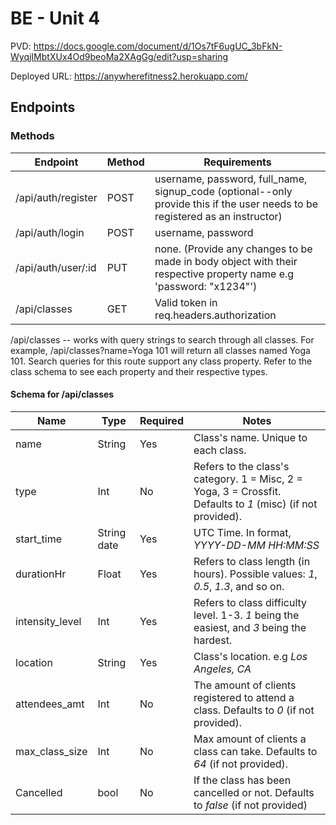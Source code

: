 # BE - Unit 4

PVD: https://docs.google.com/document/d/1Os7tF6ugUC_3bFkN-WyqjIMbtXUx4Od9beoMa2XAgGg/edit?usp=sharing

Deployed URL: https://anywherefitness2.herokuapp.com/

## Endpoints

### Methods
| Endpoint | Method | Requirements |
|----------|--------|--------------|
| /api/auth/register | POST | username, password, full_name, signup_code (optional--only provide this if the user needs to be registered as an instructor) |
| /api/auth/login | POST | username, password |
| /api/auth/user/:id | PUT | none. (Provide any changes to be made in body object with their respective property name e.g 'password: "x1234"') |
| /api/classes | GET | Valid token in req.headers.authorization |

/api/classes -- works with query strings to search through all classes. For example, /api/classes?name=Yoga 101 will return all classes named Yoga 101.
Search queries for this route support any class property. Refer to the class schema to see each property and their respective types.

#### Schema for /api/classes
| Name            | Type        | Required | Notes                                                                                                       |
|-----------------|-------------|----------|-------------------------------------------------------------------------------------------------------------|
| name            | String      | Yes      | Class's name. Unique to each class.                                                                         |
| type            | Int         | No       | Refers to the class's category. 1 = Misc, 2 = Yoga, 3 = Crossfit. Defaults to _1_ (misc) (if not provided). |
| start_time      | String date | Yes      | UTC Time. In format, _YYYY-DD-MM HH:MM:SS_                                                                  |
| durationHr      | Float       | Yes      | Refers to class length (in hours). Possible values: _1_,  _0.5_, _1.3_, and so on.                          |
| intensity_level | Int         | Yes      | Refers to class difficulty level. 1-3. _1_ being the easiest, and _3_ being the hardest.                    |
| location        | String      | Yes      | Class's location. e.g _Los Angeles, CA_                                                                     |
| attendees_amt   | Int         | No       | The amount of clients registered to attend a class. Defaults to _0_ (if not provided).                      |
| max_class_size  | Int         | No       | Max amount of clients a class can take. Defaults to _64_ (if not provided).                                 |
| Cancelled       | bool        | No       | If the class has been cancelled or not. Defaults to _false_ (if not provided)                               |